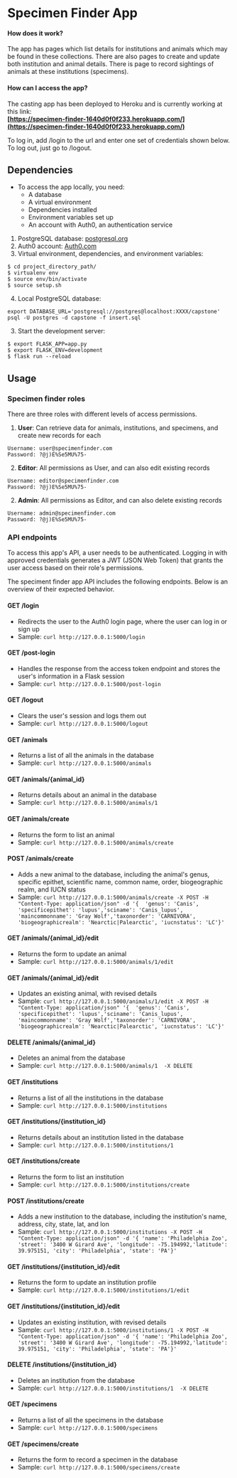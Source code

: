 # Specimen Finder App

#### How does it work?

The app has pages which list details for institutions and animals which may be found in these collections. There are also pages to create and update both institution and animal details. There is page to record sightings of animals at these institutions (specimens).

#### How can I access the app?

The casting app has been deployed to Heroku and is currently working at this link:</br>
<strong>[https://specimen-finder-1640d0f0f233.herokuapp.com/](https://specimen-finder-1640d0f0f233.herokuapp.com/)</strong>

To log in, add /login to the url and enter one set of credentials shown below. To log out, just go to /logout.

## Dependencies

- To access the app locally, you need:
  - A database
  - A virtual environment
  - Dependencies installed
  - Environment variables set up
  - An account with Auth0, an authentication service

1. PostgreSQL database: [postgresql.org](https://www.postgresql.org/download/)
2. Auth0 account: [Auth0.com](https://auth0.com/)
3. Virtual environment, dependencies, and environment variables:
```
$ cd project_directory_path/
$ virtualenv env
$ source env/bin/activate
$ source setup.sh
```
4. Local PostgreSQL database:
```
export DATABASE_URL='postgresql://postgres@localhost:XXXX/capstone'
psql -U postgres -d capstone -f insert.sql
```
3. Start the development server:
```
$ export FLASK_APP=app.py 
$ export FLASK_ENV=development
$ flask run --reload
```

## Usage

### Specimen finder roles

There are three roles with different levels of access permissions.

1. <strong>User</strong>: Can retrieve data for animals, institutions, and specimens, and create new records for each

```
Username: user@specimenfinder.com
Password: ?@j)E%Se5MU%75-
```

2. <strong>Editor</strong>: All permissions as User, and can also edit existing records

```
Username: editor@specimenfinder.com
Password: ?@j)E%Se5MU%75-
```

2. <strong>Admin</strong>: All permissions as Editor, and can also delete existing records

```
Username: admin@specimenfinder.com
Password: ?@j)E%Se5MU%75- 
```

### API endpoints

To access this app's API, a user needs to be authenticated. Logging in with approved credentials generates a JWT (JSON Web Token) that grants the user access based on their role's permissions.

The speciment finder app API includes the following endpoints. Below is an overview of their expected behavior.

#### GET /login
- Redirects the user to the Auth0 login page, where the user can log in or sign up
- Sample: ```curl http://127.0.0.1:5000/login```

#### GET /post-login
- Handles the response from the access token endpoint and stores the user's information in a Flask session
- Sample: ```curl http://127.0.0.1:5000/post-login```

#### GET /logout
- Clears the user's session and logs them out
- Sample: ```curl http://127.0.0.1:5000/logout```

#### GET /animals
- Returns a list of all the animals in the database
- Sample: ```curl http://127.0.0.1:5000/animals```

#### GET /animals/{animal_id}
- Returns details about an animal in the database
- Sample: ```curl http://127.0.0.1:5000/animals/1```

#### GET /animals/create
- Returns the form to list an animal
- Sample: ```curl http://127.0.0.1:5000/animals/create```

#### POST /animals/create
- Adds a new animal to the database, including the animal's genus, specific epithet, scientific name, common name, order, biogeographic realm, and IUCN status
- Sample: ```curl http://127.0.0.1:5000/animals/create -X POST -H "Content-Type: application/json" -d '{  'genus': 'Canis', 'specificepithet': 'lupus','sciname': 'Canis_lupus', 'maincommonname': 'Gray Wolf','taxonorder': 'CARNIVORA', 'biogeographicrealm': 'Nearctic|Palearctic', 'iucnstatus': 'LC'}'```

#### GET /animals/{animal_id}/edit
- Returns the form to update an animal
- Sample: ```curl http://127.0.0.1:5000/animals/1/edit```

#### GET /animals/{animal_id}/edit
- Updates an existing animal, with revised details
- Sample: ```curl http://127.0.0.1:5000/animals/1/edit -X POST -H "Content-Type: application/json" '{  'genus': 'Canis', 'specificepithet': 'lupus','sciname': 'Canis_lupus', 'maincommonname': 'Gray Wolf','taxonorder': 'CARNIVORA', 'biogeographicrealm': 'Nearctic|Palearctic', 'iucnstatus': 'LC'}'```

#### DELETE /animals/{animal_id}
- Deletes an animal from the database
- Sample: ```curl http://127.0.0.1:5000/animals/1  -X DELETE```

#### GET /institutions
- Returns a list of all the institutions in the database
- Sample: ```curl http://127.0.0.1:5000/institutions```

#### GET /institutions/{institution_id}
- Returns details about an institution listed in the database
- Sample: ```curl http://127.0.0.1:5000/institutions/1```

#### GET /institutions/create
- Returns the form to list an institution
- Sample: ```curl http://127.0.0.1:5000/institutions/create```

#### POST /institutions/create
- Adds a new institution to the database, including the institution's name, address, city, state, lat, and lon
- Sample: ```curl http://127.0.0.1:5000/institutions -X POST -H "Content-Type: application/json" -d '{ 'name': 'Philadelphia Zoo', 'street': '3400 W Girard Ave', 'longitude': -75.194992,'latitude': 39.975151, 'city': 'Philadelphia', 'state': 'PA'}'```

#### GET /institutions/{institution_id}/edit
- Returns the form to update an institution profile
- Sample: ```curl http://127.0.0.1:5000/institutions/1/edit```

#### GET /institutions/{institution_id}/edit
- Updates an existing institution, with revised details
- Sample: ```curl http://127.0.0.1:5000/institutions/1 -X POST -H "Content-Type: application/json" -d '{ 'name': 'Philadelphia Zoo', 'street': '3400 W Girard Ave', 'longitude': -75.194992,'latitude': 39.975151, 'city': 'Philadelphia', 'state': 'PA'}'```

#### DELETE /institutions/{institution_id}
- Deletes an institution from the database
- Sample: ```curl http://127.0.0.1:5000/institutions/1  -X DELETE```

#### GET /specimens
- Returns a list of all the specimens in the database
- Sample: ```curl http://127.0.0.1:5000/specimens```

#### GET /specimens/create
- Returns the form to record a specimen in the database
- Sample: ```curl http://127.0.0.1:5000/specimens/create```
